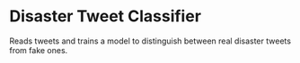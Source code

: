 # Disaster Tweet Classifier

Reads tweets and trains a model to distinguish between real disaster tweets from fake ones.
